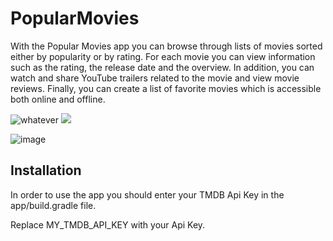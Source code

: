 # PopularMovies

With the Popular Movies app you can browse through lists of movies sorted either by popularity or by rating. For each movie you can view information such as the rating, the release date and the overview. In addition, you can watch and share YouTube trailers related to the movie and view movie reviews. Finally, you can create a list of favorite movies which is accessible both online and offline.

<img src="https://drive.google.com/open?id=1WPHaLyW16si8l5EUBxhKDDnJYVUjFj1U" alt="whatever">

<img src="https://static01.bbi.io/2Wt9Tk.gif"/>



![image](<img src="https://drive.google.com/open?id=1WPHaLyW16si8l5EUBxhKDDnJYVUjFj1U" alt="whatever">)

## Installation

In order to use the app you should enter your TMDB Api Key in the app/build.gradle file.

Replace MY_TMDB_API_KEY with your Api Key.
